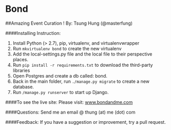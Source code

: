 Bond
====

##Amazing Event Curation !
By: Tsung Hung (@masterfung)

####Installing Instruction:

1. Install Python (> 2.7), pip, virtualenv, and virtualenvwrapper
2. Run `mkvirtualenv bond` to create the new virtualenv
3. Add the local-settings.py file and the local file to their perspective places.
4. Run `pip install -r requirements.txt` to download the third-party libraries
5. Open Postgres and create a db called: bond.
6. Back in the main folder, run `./manage.py migrate` to create a new database.
7. Run `/manage.py runserver` to start up Django.

####To see the live site: 
Please visit: www.bondandme.com

####Questions:
Send me an email @ thung (at) me (dot) com

####Feedback:
If you have a suggestion or improvement, try a pull request.
